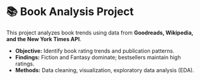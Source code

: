 # 📚 Book Analysis Project
This project analyzes book trends using data from **Goodreads, Wikipedia, and the New York Times API**.

- **Objective:** Identify book rating trends and publication patterns.
- **Findings:** Fiction and Fantasy dominate; bestsellers maintain high ratings.
- **Methods:** Data cleaning, visualization, exploratory data analysis (EDA).
